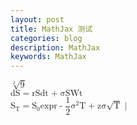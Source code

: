 ```yaml
---
layout: post
title: MathJax 测试
categories: blog
description: MathJax
keywords: MathJax
---
```



<math xmlns="http://www.w3.org/1998/Math/MathML">
  <mstyle displaystyle="true">
    <mroot>
      <mrow>
        <mn> 9 </mn>
      </mrow>
      <mrow>
        <mn> 2 </mn>
      </mrow>
    </mroot>
  </mstyle>
</math>
<br/>
<math xmlns="http://www.w3.org/1998/Math/MathML">
  <mstyle displaystyle="true">
    <mi> d </mi>
    <mi> S </mi>
    <mo> = </mo>
    <mi> r </mi>
    <mi> S </mi>
    <mi> dt </mi>
    <mo> + </mo>
    <mi> &#x03C3;<!--greek small letter sigma--> </mi>
    <mi> S </mi>
    <mi> W </mi>
    <mfenced>
      <mrow>
        <mi> t </mi>
      </mrow>
    </mfenced>
  </mstyle>
</math>
<br/>
<math xmlns="http://www.w3.org/1998/Math/MathML">
  <mstyle displaystyle="true">
    <msub>
      <mrow>
        <mi> S </mi>
      </mrow>
      <mrow>
        <mi> T </mi>
      </mrow>
    </msub>
    <mo> = </mo>
    <msub>
      <mrow>
        <mi> S </mi>
      </mrow>
      <mrow>
        <mn> 0 </mn>
      </mrow>
    </msub>
    <mi> exp </mi>
    <mfenced>
      <mrow>
        <mi> r </mi>
        <mo> - </mo>
        <mfrac>
          <mrow>
            <mn> 1 </mn>
          </mrow>
          <mrow>
            <mn> 2 </mn>
          </mrow>
        </mfrac>
        <msup>
          <mrow>
            <mi> &#x03C3;<!--greek small letter sigma--> </mi>
          </mrow>
          <mrow>
            <mn> 2 </mn>
          </mrow>
        </msup>
      </mrow>
    </mfenced>
    <mi> T </mi>
    <mo> + </mo>
    <mi> z </mi>
    <mi> &#x03C3;<!--greek small letter sigma--> </mi>
    <msqrt>
      <mi> T </mi>
    </msqrt>
    <mo> | </mo>
  </mstyle>
</math>
